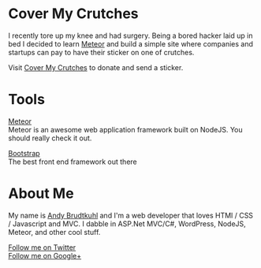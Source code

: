 Cover My Crutches
=================
I recently tore up my knee and had surgery. Being a bored hacker laid up in bed I decided to learn [Meteor](http://meteor.com) and build a simple site where companies and startups can pay to have their sticker on one of crutches.

Visit [Cover My Crutches](http://www.covermycrutches.com) to donate and send a sticker.

Tools
=====
[Meteor](http://meteor.com)  
Meteor is an awesome web application framework built on NodeJS. You should really check it out.  

[Bootstrap](http://twitter.github.io/bootstrap)  
The best front end framework out there

About Me
========
My name is [Andy Brudtkuhl](http://youmetandy.com) and I'm a web developer that loves HTMl / CSS / Javascript and MVC. I dabble in ASP.Net MVC/C#, WordPress, NodeJS, Meteor, and other cool stuff.  

[Follow me on Twitter](http://twitter.com/abrudtkuhl)  
[Follow me on Google+](https://plus.google.com/114607439610411438568/)